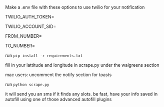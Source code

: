 Make a .env file with these options to use twilio for your notification

TWILIO_AUTH_TOKEN=

TWILIO_ACCOUNT_SID=

FROM_NUMBER=

TO_NUMBER=

run `pip install -r requirements.txt`

fill in your lattitude and longitude in scrape.py under the walgreens section

mac users: uncomment the notify section for toasts

run `python scrape.py` 

it will send you an sms if it finds any slots. be fast, have your info saved in autofill using one of those advanced autofill plugins

